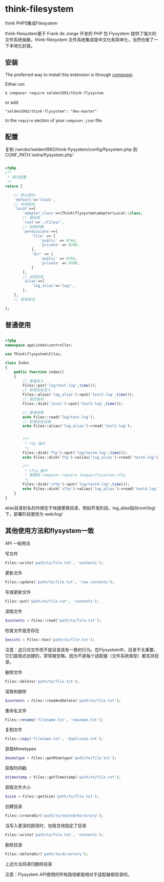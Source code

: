 # think-filesystem
think PHP5集成Filesystem


think-filesystem基于 Frank de Jonge 开发的 PHP 包 Flysystem 提供了强大的文件系统抽象。think-filesystem 文件系统集成是中文化和简单化，当然也做了一下本地化封装。

## 安装

The preferred way to install this extension is through [composer](http://getcomposer.org/download/).

Either run

```bash
$ composer require selden1992/think-flysystem
```

or add

```
"selden1992/think-flysystem": "dev-master"
```

to the `require` section of your `composer.json` file.

## 配置


复制 /vendor/selden1992/think-flysystem/config/flysystem.php 到 CONF_PATH.'extra/flysystem.php'

```php

<?php
/**
 * 演示配置
 */
return [

    // 默认驱动
    'default'=>'local',
    // 本地驱动
    'local'=>[
        'adapter_class'=>\Think\flysystem\adapter\Local::class,
        // 跟目录
        'root'=>'./files/',
        // 权限参数
        'permissions'=>[
            'file' => [
                'public' => 0744,
                'private' => 0700,
            ],
            'dir' => [
                'public' => 0755,
                'private' => 0700,
            ]
        ],
        // 目录别名
        'alias'=>[
            'log_alias'=>'log/',
        ],
    ],
    // 其他驱动
    
];

```

## 普通使用


```php

<?php
namespace app\index\controller;

use Think\flysystem\Files;

class Index
{
    public function index()
    {
        // 普通写入
        Files::put('log/test.log',time());
        // 目录别名写入
        Files::alias('log_alias')->put('test2.log',time());
        // 指定驱动
        Files::disk('local')->put('test3.log',time());

        // 普通读取
        echo Files::read('log/test.log');
        // 目录别名读取
        echo Files::alias('log_alias')->read('test2.log');


        /**
         * ftp 操作
         */
        Files::disk('ftp')->put('log/test4.log',time());
        echo Files::disk('ftp')->alias('log_alias')->read('test4.log');

        /**
         * sftp 操作
         * 需要按 composer require league/flysystem-sftp
         */
        Files::disk('sftp')->put('log/test4.log',time());
        echo Files::disk('sftp')->alias('log_alias')->read('test4.log');
    }
}

```

alias目录别名的作用在于快捷更换目录，例如开发阶段，log_alias指向root/log/下，部署阶段更改为 web/log/

## 其他使用方法和flysystem一致

API
一般用法

写文件
```php
Files::write('path/to/file.txt', 'contents');
```

更新文件
```php
Files::update('path/to/file.txt', 'new contents');
```
写或更新文件
```php
Files::put('path/to/file.txt', 'contents');
```
读取文件
```php
$contents = Files::read('path/to/file.txt');
```
检查文件是否存在
```php
$exists = Files::has('path/to/file.txt');
```
注意：这只对文件而不是目录具有一致的行为。在Flysystem中，目录不太重要，它们是隐式创建的，常常被忽略，因为不是每个适配器（文件系统类型）都支持目录。

删除文件
```php
Files::delete('path/to/file.txt');
```
读取和删除
```php
$contents = Files::readAndDelete('path/to/file.txt');
```
重命名文件
```php
Files::rename('filename.txt', 'newname.txt');
```
复制文件
```php
Files::copy('filename.txt', 'duplicate.txt');
```
获取Mimetypes
```php
$mimetype = Files::getMimetype('path/to/file.txt');
```
获取时间戳
```php
$timestamp = Files::getTimestamp('path/to/file.txt');
```
获取文件大小
```php
$size = Files::getSize('path/to/file.txt');
```
创建目录
```php
Files::createDir('path/to/nested/directory');
```
当写入更深的路径时，也隐含地指定了目录
```php
Files::write('path/to/file.txt', 'contents');
```
删除目录
```php
Files::deleteDir('path/to/directory');
```
上述方法将递归删除目录

注意：Flysystem API使用的所有路径都是相对于适配器根目录的。

